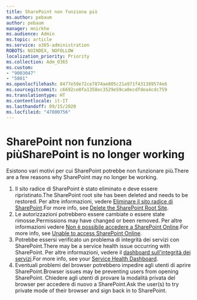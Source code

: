 ```yaml
---
title: SharePoint non funziona più
ms.author: pebaum
author: pebaum
manager: mnirkhe
ms.audience: Admin
ms.topic: article
ms.service: o365-administration
ROBOTS: NOINDEX, NOFOLLOW
localization_priority: Priority
ms.collection: Adm_O365
ms.custom:
- "9003047"
- "5801"
ms.openlocfilehash: 8477e59e72ce7874ae805c21a971f431389574e6
ms.sourcegitcommit: c6692ce0fa1358ec3529e59ca0ecdfdea4cdc759
ms.translationtype: HT
ms.contentlocale: it-IT
ms.lasthandoff: 09/15/2020
ms.locfileid: "47800756"
---
```

# <a name="sharepoint-is-no-longer-working"></a><span data-ttu-id="3538b-102">SharePoint non funziona più</span><span class="sxs-lookup"><span data-stu-id="3538b-102">SharePoint is no longer working</span></span>

<span data-ttu-id="3538b-103">Esistono vari motivi per cui SharePoint potrebbe non funzionare più.</span><span class="sxs-lookup"><span data-stu-id="3538b-103">There are a few reasons why SharePoint may no longer be working.</span></span>

1. <span data-ttu-id="3538b-104">Il sito radice di SharePoint è stato eliminato e deve essere ripristinato.</span><span class="sxs-lookup"><span data-stu-id="3538b-104">The SharePoint root site has been deleted and needs to be restored.</span></span> <span data-ttu-id="3538b-105">Per altre informazioni, vedere [Eliminare il sito radice di SharePoint](https://docs.microsoft.com/sharepoint/troubleshoot/sites/url-that-resides-under-root-site-collection-is-broken).</span><span class="sxs-lookup"><span data-stu-id="3538b-105">For more info, see [Delete the SharePoint Root Site](https://docs.microsoft.com/sharepoint/troubleshoot/sites/url-that-resides-under-root-site-collection-is-broken).</span></span>
2. <span data-ttu-id="3538b-106">Le autorizzazioni potrebbero essere cambiate o essere state rimosse.</span><span class="sxs-lookup"><span data-stu-id="3538b-106">Permissions may have changed or been removed.</span></span> <span data-ttu-id="3538b-107">Per altre informazioni vedere [Non è possibile accedere a SharePoint Online](https://docs.microsoft.com/sharepoint/troubleshoot/sharing-and-permissions/sharepoint-online-inaccessible).</span><span class="sxs-lookup"><span data-stu-id="3538b-107">For more info, see [Unable to access SharePoint Online](https://docs.microsoft.com/sharepoint/troubleshoot/sharing-and-permissions/sharepoint-online-inaccessible).</span></span>
3. <span data-ttu-id="3538b-108">Potrebbe essersi verificato un problema di integrità dei servizi con SharePoint.</span><span class="sxs-lookup"><span data-stu-id="3538b-108">There may be a service health issue occurring with SharePoint.</span></span> <span data-ttu-id="3538b-109">Per altre informazioni, vedere il [dashboard sull'integrità dei servizi](https://admin.microsoft.com/AdminPortal/Home#/servicehealth).</span><span class="sxs-lookup"><span data-stu-id="3538b-109">For more info, see your [Service Health Dashboard](https://admin.microsoft.com/AdminPortal/Home#/servicehealth).</span></span>
4. <span data-ttu-id="3538b-110">Eventuali problemi del browser potrebbero impedire agli utenti di aprire SharePoint.</span><span class="sxs-lookup"><span data-stu-id="3538b-110">Browser issues may be preventing users from opening SharePoint.</span></span> <span data-ttu-id="3538b-111">Chiedere agli utenti di provare la modalità privata del browser per accedere di nuovo a SharePoint.</span><span class="sxs-lookup"><span data-stu-id="3538b-111">Ask the user(s) to try private mode of their browser and sign back in to SharePoint.</span></span>
